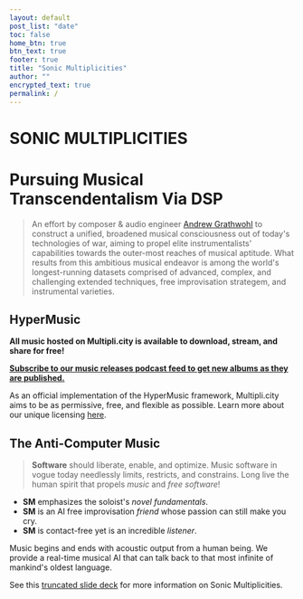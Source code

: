 ```yaml
---
layout: default
post_list: "date"
toc: false
home_btn: true
btn_text: true
footer: true
title: "Sonic Multiplicities"
author: ""
encrypted_text: true
permalink: /
---
```


# **SONIC MULTIPLICITIES**
# Pursuing Musical Transcendentalism Via DSP
> An effort by composer & audio engineer [Andrew Grathwohl](//multipli.city/Andrew-Grathwohl/) to construct a unified, broadened musical consciousness out of today's technologies of war, aiming to propel elite instrumentalists' capabilities towards the outer-most reaches of musical aptitude. What results from this ambitious musical endeavor is among the world's longest-running datasets comprised of advanced, complex, and challenging extended techniques, free improvisation strategem, and instrumental varieties.

## HyperMusic

**All music hosted on Multipli.city is available to download, stream, and share for free!**

[**Subscribe to our music releases podcast feed to get new albums as they are published.**](//podcasts.apple.com/us/podcast/presents-sonic-multiplicities/id1484097261)

As an official implementation of the HyperMusic framework, Multipli.city aims to be as permissive, free, and flexible as possible. Learn more about our unique licensing [here](/License/).

## The Anti-Computer Music
> **Software** should liberate, enable, and optimize. Music software in vogue today needlessly limits, restricts, and constrains. Long live the human spirit that propels *music* and *free software*!

- **SM** emphasizes the soloist's *novel fundamentals*.
- **SM** is an AI free improvisation *friend* whose passion can still make you cry.
- **SM** is contact-free yet is an incredible *listener*.

Music begins and ends with acoustic output from a human being. We provide a real-time musical AI that can talk back to that most infinite of mankind's oldest language.

See this [truncated slide deck](//s3.amazonaws.com/sonicmultiplicities.audio/smarch.pdf) for more information on Sonic Multiplicities.

<!--
### Honesty
Our recorded works follow a strict production code:

- All recordings are live, captured in real-time, with no additional edits, mixing, or post-processing performed.
- **SM** performances are output in 20-channel third-order ambisonics, and from there are mixed down to stereo and binaural with automated software.

##  Features
* Highly customizable, content-oriented with The Matrix style
* Eyesight-protection layout
* Decrypt and encrypt text (access token: 233): 
  * secret msg 1: 
  <p class="encrypted" id="/MZAf/PKx9jpw8/Jnp7XQQFki2ibGnArZP46W+keVThXquhWwFROEFnbY8eC57Tw==">Encrypted content!</p>
  * secret msg 2: 
  <p class="encrypted" id="G7D+0370pNmixIP1j7teCg1jtm9XCdOWYFH61lcM0LYWlT0hB3rS9raIs=">Encrypted content!</p>
* LaTeX formula Support with MathJax

$$
NADH+Q+5\;H_{matrix}^{+}\rightarrow NAD^{+}+QH_{2}+4\;H_{intermembrane}^{+}\!
$$

* Code highlight with Rouge

```ruby
# Ruby code with syntax highlighting
GitHubPages::Dependencies.gems.each do |gem, version|
  s.add_dependency(gem, "= #{version}")
end
```
## Download and Documentation

[**pRoJEct NeGYa (Github)**](https://github.com/akiritsu/pRoJEct-NeGYa)

-->

